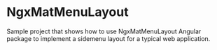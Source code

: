 # NgxMatMenuLayout

Sample project that shows how to use NgxMatMenuLayout Angular package to
implement a sidemenu layout for a typical web application.


